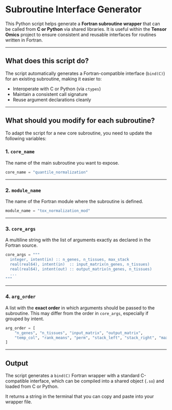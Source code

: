 # Subroutine Interface Generator

This Python script helps generate a **Fortran subroutine wrapper** that can be called from **C or Python** via shared libraries. It is useful within the **Tensor Omics** project to ensure consistent and reusable interfaces for  routines written in Fortran.

---

## What does this script do?

The script automatically generates a Fortran-compatible interface (`bind(C)`) for an existing subroutine, making it easier to:

- Interoperate with C or Python (via `ctypes`)
- Maintain a consistent call signature
- Reuse argument declarations cleanly

---

## What should you modify for each subroutine?

To adapt the script for a new core subroutine, you need to update the following variables:

### 1. `core_name`
The name of the main subroutine you want to expose.

```python
core_name = "quantile_normalization"
```

---

### 2. `module_name`

The name of the Fortran module where the subroutine is defined.

```python
module_name = "tox_normalization_mod"
```

---

### 3. `core_args`

A multiline string with the list of arguments exactly as declared in the Fortran source. 

```python
core_args = """
  integer, intent(in) :: n_genes, n_tissues, max_stack
  real(real64), intent(in)  :: input_matrix(n_genes, n_tissues)
  real(real64), intent(out) :: output_matrix(n_genes, n_tissues)
  ...
"""
```

---

### 4. `arg_order`

A list with the **exact order** in which arguments should be passed to the subroutine. This may differ from the order in `core_args`, especially if grouped by intent.

```python
arg_order = [
    "n_genes", "n_tissues", "input_matrix", "output_matrix",
    "temp_col", "rank_means", "perm", "stack_left", "stack_right", "max_stack"
]
```

---

## Output

The script generates a `bind(C)` Fortran wrapper with a standard C-compatible interface, which can be compiled into a shared object (`.so`) and loaded from C or Python.

It returns a string in the terminal that you can copy and paste into your wrapper file.

